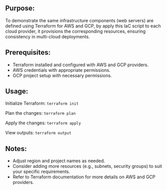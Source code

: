 ## Purpose:
To demonstrate the same infrastructure components (web servers) are defined using Terraform for AWS and GCP, by apply this IaC script to each cloud provider, it provisions the corresponding resources, ensuring consistency in multi-cloud deployments. 

## Prerequisites:
- Terraform installed and configured with AWS and GCP providers.
- AWS credentials with appropriate permissions.
- GCP project setup with necessary permissions.
  
## Usage:
Initialize Terraform:
`terraform init`

Plan the changes:
`terraform plan`

Apply the changes:
`terraform apply`

View outputs:
`terraform output`

## Notes:
- Adjust region and project names as needed.
- Consider adding more resources (e.g., subnets, security groups) to suit your specific requirements.
- Refer to Terraform documentation for more details on AWS and GCP providers.
